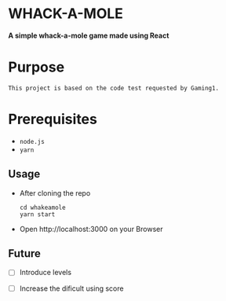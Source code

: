 # WHACK-A-MOLE

**A simple whack-a-mole game made using React**

# Purpose

    This project is based on the code test requested by Gaming1.

# Prerequisites

-   `node.js`
-   `yarn`

## Usage

-   After cloning the repo

    ```
    cd whakeamole
    yarn start
    ```

-   Open http://localhost:3000 on your Browser

## Future

-   [ ] Introduce levels
-   [ ] Increase the dificult using score

